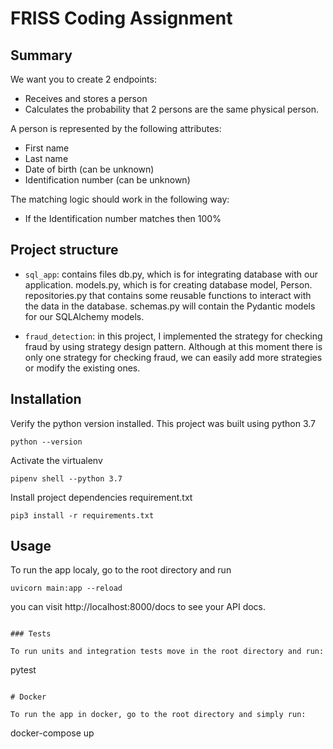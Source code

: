 # FRISS Coding Assignment

## Summary

We want you to create 2 endpoints:
- Receives and stores a person
- Calculates the probability that 2 persons are the same physical person.

A person is represented by the following attributes:
- First name
- Last name
- Date of birth (can be unknown)
- Identification number (can be unknown)

The matching logic should work in the following way:
- If the Identification number matches then 100%


## Project structure


- `sql_app`: contains files db.py, which is for integrating database with our application.
models.py, which is for creating database model, Person.
repositories.py that contains some reusable functions to interact with the data in the database. schemas.py will contain the Pydantic models for our SQLAlchemy models.
 
- `fraud_detection`: in this project, I implemented the strategy for checking fraud by using strategy design pattern. Although at this moment there is only one strategy for checking fraud, we can easily add more strategies or modify the existing ones.

## Installation

Verify the python version installed. This project was built using python 3.7
```
python --version
```

Activate the virtualenv
```
pipenv shell --python 3.7
```

Install project dependencies requirement.txt
```
pip3 install -r requirements.txt
```

## Usage

To run the app localy, go to the root directory and run
```
uvicorn main:app --reload
```

you can visit http://localhost:8000/docs to see your API docs.

```

### Tests

To run units and integration tests move in the root directory and run:

```
pytest
```

# Docker

To run the app in docker, go to the root directory and simply run:

```
docker-compose up
```

